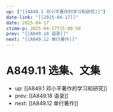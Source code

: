 ```yaml
---
up: ["[[A849.1 邓小平著作的学习和研究]]"]
date-link: "[[2025-04-17]]"
date: 2025-04-17
ctime-p: 2025-04-17T15:00:50
prev: "[[A849.18 语录]]"
next: "[[A849.12 单行著作]]"
---
```


# A849.11 选集、文集

- up: [[A849.1 邓小平著作的学习和研究]]
- prev: [[A849.18 语录]]
- next: [[A849.12 单行著作]]
